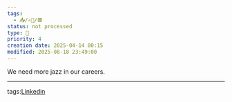 ```yaml
---
tags:
  - 📥️/✍🏻/🟥
status: not processed
type: 💼
priority: 4
creation date: 2025-04-14 00:15
modified: 2025-08-18 23:49:00
---
```

We need more jazz in our careers.




---
tags:[Linkedin](linkedin)